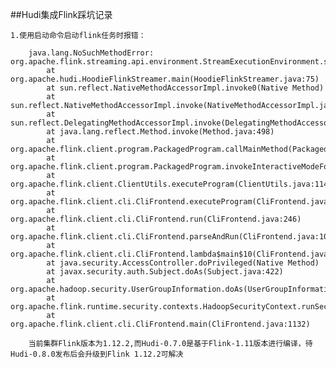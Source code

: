 ##Hudi集成Flink踩坑记录

    1.使用启动命令启动flink任务时报错：
        
        java.lang.NoSuchMethodError: org.apache.flink.streaming.api.environment.StreamExecutionEnvironment.setStateBackend(Lorg/apache/flink/runtime/state/AbstractStateBackend;)Lorg/apache/flink/streaming/api/environment/StreamExecutionEnvironment;
        	at org.apache.hudi.HoodieFlinkStreamer.main(HoodieFlinkStreamer.java:75)
        	at sun.reflect.NativeMethodAccessorImpl.invoke0(Native Method)
        	at sun.reflect.NativeMethodAccessorImpl.invoke(NativeMethodAccessorImpl.java:62)
        	at sun.reflect.DelegatingMethodAccessorImpl.invoke(DelegatingMethodAccessorImpl.java:43)
        	at java.lang.reflect.Method.invoke(Method.java:498)
        	at org.apache.flink.client.program.PackagedProgram.callMainMethod(PackagedProgram.java:349)
        	at org.apache.flink.client.program.PackagedProgram.invokeInteractiveModeForExecution(PackagedProgram.java:219)
        	at org.apache.flink.client.ClientUtils.executeProgram(ClientUtils.java:114)
        	at org.apache.flink.client.cli.CliFrontend.executeProgram(CliFrontend.java:812)
        	at org.apache.flink.client.cli.CliFrontend.run(CliFrontend.java:246)
        	at org.apache.flink.client.cli.CliFrontend.parseAndRun(CliFrontend.java:1054)
        	at org.apache.flink.client.cli.CliFrontend.lambda$main$10(CliFrontend.java:1132)
        	at java.security.AccessController.doPrivileged(Native Method)
        	at javax.security.auth.Subject.doAs(Subject.java:422)
        	at org.apache.hadoop.security.UserGroupInformation.doAs(UserGroupInformation.java:1692)
        	at org.apache.flink.runtime.security.contexts.HadoopSecurityContext.runSecured(HadoopSecurityContext.java:41)
        	at org.apache.flink.client.cli.CliFrontend.main(CliFrontend.java:1132)
        	
        当前集群Flink版本为1.12.2,而Hudi-0.7.0是基于Flink-1.11版本进行编译，待Hudi-0.8.0发布后会升级到Flink 1.12.2可解决

        